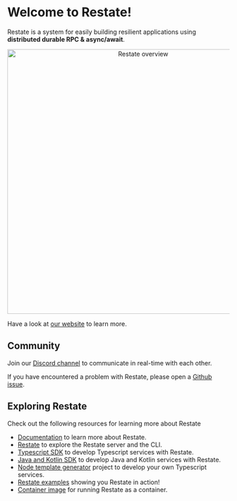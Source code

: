 # Welcome to Restate!

Restate is a system for easily building resilient applications using **distributed durable RPC & async/await**.
<p align="center">
  <picture>
    <source media="(prefers-color-scheme: dark)" srcset="https://restate.dev/poster_intro_dark.svg">
    <source media="(prefers-color-scheme: light)" srcset="https://restate.dev/poster_intro_2.svg">
    <img alt="Restate overview" src="https://restate.dev/poster_intro_2.svg" width="600">
  </picture>
</p>

Have a look at [our website](https://restate.dev) to learn more.

## Community

Join our [Discord channel](https://discord.gg/skW3AZ6uGd) to communicate in real-time with each other.

If you have encountered a problem with Restate, please open a [Github issue](https://github.com/restatedev/restate/issues).

## Exploring Restate

Check out the following resources for learning more about Restate

* [Documentation](https://docs.restate.dev) to learn more about Restate.
* [Restate](https://github.com/restatedev/restate) to explore the Restate server and the CLI.
* [Typescript SDK](https://github.com/restatedev/sdk-typescript) to develop Typescript services with Restate.
* [Java and Kotlin SDK](https://github.com/restatedev/sdk-java) to develop Java and Kotlin services with Restate.
* [Node template generator](https://github.com/restatedev/node-template-generator) project to develop your own Typescript services.
* [Restate examples](https://github.com/restatedev/examples) showing you Restate in action!
* [Container image](https://hub.docker.com/r/restatedev/restate) for running Restate as a container.
